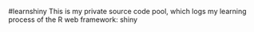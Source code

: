#learnshiny
This is my private source code pool,
which logs my learning process of the R web framework: shiny

